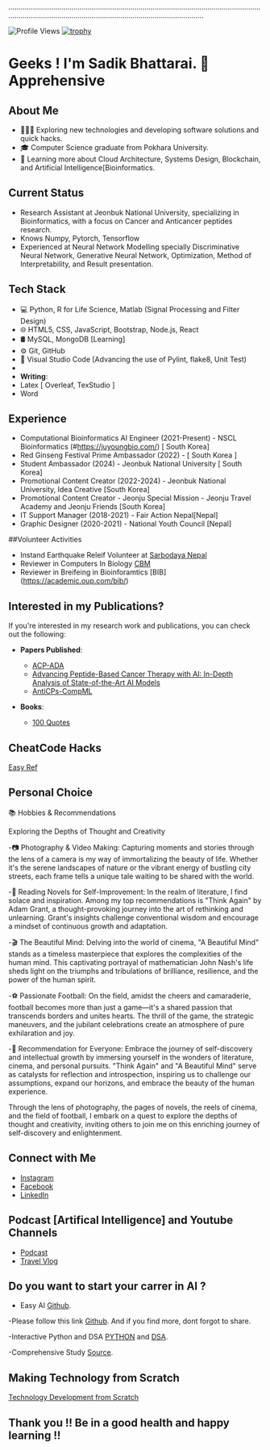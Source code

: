 



............................................................................................................................................................................................................................


![Profile Views](https://komarev.com/ghpvc/?username=Sadik90)
[![trophy](https://github-profile-trophy.vercel.app/?username=ryo-ma)](https://github.com/ryo-ma/github-profile-trophy)



# Geeks ! I'm Sadik Bhattarai. 👋 Apprehensive 

## About Me
- 👨🏻‍💻 Exploring new technologies and developing software solutions and quick hacks.
- 🎓 Computer Science graduate from Pokhara University.
- 🌱 Learning more about Cloud Architecture, Systems Design, Blockchain, and Artificial Intelligence[Bioinformatics.

## Current Status

- Research Assistant at Jeonbuk National University, specializing in Bioinformatics, with a focus on Cancer and Anticancer peptides research.
- Knows Numpy, Pytorch, Tensorflow 
- Experienced at Neural Network Modelling specially Discriminative Neural Network, Generative Neural Network, Optimization, Method of Interpretability, and Result presentation.




## Tech Stack
- 💻 Python, R for Life Science,  Matlab (Signal Processing and Filter Design)  
- 🌐 HTML5, CSS, JavaScript, Bootstrap, Node.js, React
- 🛢 MySQL, MongoDB [Learning] 
- ⚙️ Git, GitHub
- 🔧 Visual Studio Code [Advancing the use of Pylint, flake8, Unit Test)
- 
- **Writing**:
- Latex [ Overleaf, TexStudio ]
- Word


 ## Experience
 
- Computational Bioinformatics AI Engineer (2021-Present) - NSCL Bioinformatics (#https://juyoungbio.com/) [ South Korea]
- Red Ginseng Festival Prime Ambassador (2022) - [ South Korea ]
- Student Ambassador (2024) - Jeonbuk National University [ South Korea]
- Promotional Content Creator (2022-2024) - Jeonbuk National University, Idea Creative [South Korea]
- Promotional Content Creator - Jeonju Special Mission - Jeonju Travel Academy and Jeonju Friends [South Korea]
- IT Support Manager (2018-2021) - Fair Action Nepal[Nepal]
- Graphic Designer (2020-2021) - National Youth Council [Nepal]

##Volunteer Activities

- Instand Earthquake Releif Volunteer at [Sarbodaya Nepal](https://sarbodaya.org.np/)
- Reviewer in Computers In Biology [CBM](https://www.sciencedirect.com/journal/computers-in-biology-and-medicine)
- Reviewer in Breifeing in Bioinforamtics [BIB] (https://academic.oup.com/bib/)
  
## Interested in my Publications?
If you're interested in my research work and publications, you can check out the following:

- **Papers Published**:
  
  - [ACP-ADA](https://www.mdpi.com/1422-0067/23/20/12194)
  - [Advancing Peptide-Based Cancer Therapy with AI: In-Depth Analysis of State-of-the-Art AI Models](https://pubs.acs.org/doi/abs/10.1021/acs.jcim.4c00295)
  - [AntiCPs-CompML](https://www.biorxiv.org/content/biorxiv/early/2024/06/29/2024.06.27.601090.full.pdf)

- **Books**:
  - [100 Quotes](https://www.booksie.com/663418-mini-century-quotes)


## CheatCode Hacks
[Easy Ref](https://quickref.me/)

## Personal Choice 
📚 Hobbies & Recommendations

Exploring the Depths of Thought and Creativity

-📷 Photography & Video Making: Capturing moments and stories through the lens of a camera is my way of immortalizing the beauty of life. Whether it's the serene landscapes of nature or the vibrant energy of bustling city streets, each frame tells a unique tale waiting to be shared with the world.

-📖 Reading Novels for Self-Improvement: In the realm of literature, I find solace and inspiration. Among my top recommendations is "Think Again" by Adam Grant, a thought-provoking journey into the art of rethinking and unlearning. Grant's insights challenge conventional wisdom and encourage a mindset of continuous growth and adaptation.

-🎬 The Beautiful Mind: Delving into the world of cinema, "A Beautiful Mind" stands as a timeless masterpiece that explores the complexities of the human mind. This captivating portrayal of mathematician John Nash's life sheds light on the triumphs and tribulations of brilliance, resilience, and the power of the human spirit.

-⚽ Passionate Football: On the field, amidst the cheers and camaraderie, football becomes more than just a game—it's a shared passion that transcends borders and unites hearts. The thrill of the game, the strategic maneuvers, and the jubilant celebrations create an atmosphere of pure exhilaration and joy.

-🌟 Recommendation for Everyone: Embrace the journey of self-discovery and intellectual growth by immersing yourself in the wonders of literature, cinema, and personal pursuits. "Think Again" and "A Beautiful Mind" serve as catalysts for reflection and introspection, inspiring us to challenge our assumptions, expand our horizons, and embrace the beauty of the human experience.

Through the lens of photography, the pages of novels, the reels of cinema, and the field of football, I embark on a quest to explore the depths of thought and creativity, inviting others to join me on this enriching journey of self-discovery and enlightenment.

## Connect with Me
- [Instagram](https://www.instagram.com/protein_engineer/) 
- [Facebook](https://www.facebook.com/sadikbhattarai)
- [LinkedIn](https://www.linkedin.com/)

## Podcast [Artifical Intelligence] and Youtube Channels
- [Podcast](https://podcasters.spotify.com/pod/show/sadik-bhattarai/)
- [Travel Vlog](https://www.youtube.com/@peace4735/videos/)

## Do you want to start your carrer in AI ?

- Easy AI [Github](https://github.com/somwrks/Machine-Learning-Course/blob/master/Machine%20Learning%20Specialization/Supervised%20Machine%20Learning/C1_W3_Logistic_Regression.ipynb). 

-Please follow this link [Github](https://github.com/aayush-dhakal/ai_all_resources/). And if you find more, dont forgot to share.

-Interactive Python and DSA [PYTHON](https://www.w3resource.com/python/python-tutorial.php) and [DSA](https://visualgo.net/en).

-Comprehensive Study [Source](https://quickref.me/).

## Making Technology from Scratch

[Technology Development from Scratch](https://github.com/codecrafters-io/build-your-own-x?tab=readme-ov-file#build-your-own-programming-language)
## Thank you !! Be in a good health and happy learning !!


